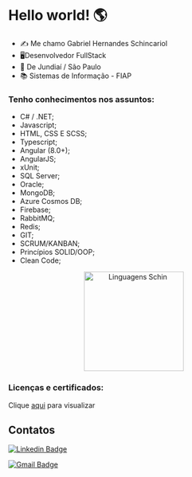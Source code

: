 # Hello world!  🌎

 - ✍️ Me chamo Gabriel Hernandes Schincariol  
 - 🖥️Desenvolvedor FullStack
 - 🌇 De Jundiaí / São Paulo 
 - 📚 Sistemas de Informação - FIAP

### Tenho conhecimentos nos assuntos:

* C# / .NET;
* Javascript;
* HTML, CSS E SCSS;
* Typescript;
* Angular (8.0+);
* AngularJS;
* xUnit;
* SQL Server;
* Oracle;
* MongoDB;
* Azure Cosmos DB;
* Firebase;
* RabbitMQ;
* Redis;
* GIT;
* SCRUM/KANBAN;
* Princípios SOLID/OOP;
* Clean Code;

<div align="center"> 
<a href="https://github.com/anuraghazra/github-readme-stats#gh-dark-mode-only">
<img height=200 src="https://github-readme-stats-git-masterrstaa-rickstaa.vercel.app/api/top-langs/?username=schin0&layout=compact&langs_count=10&hide_border=true&include_orgs=true&theme=dark&bg_color=000000#gh-dark-mode-only" alt="Linguagens Schin" />
</a>
</div>

### Licenças e certificados:
Clique [aqui](https://www.linkedin.com/in/gabrielschincariol/details/certifications/) para visualizar

## Contatos

[![Linkedin Badge](https://img.shields.io/badge/-Gabriel%20Schincariol-blue?style=flat-square&logo=Linkedin&logoColor=white&link=https://www.linkedin.com/in/gabrielschincariol/)](https://www.linkedin.com/in/gabrielschincariol/) 

[![Gmail Badge](https://img.shields.io/badge/-Gabriel_Schincariol-red?style=flat-square&logo=Gmail&logoColor=white&link=mailto:gschin11@gmail.com)](mailto:gschin11@gmail.com)
